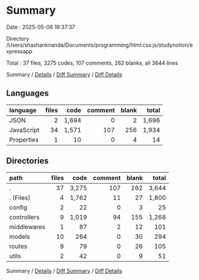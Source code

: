 # Summary

Date : 2025-05-06 19:37:37

Directory /Users/shashanknanda/Documents/programming/html:css:js/studynotion/expressapp

Total : 37 files,  3275 codes, 107 comments, 262 blanks, all 3644 lines

Summary / [Details](details.md) / [Diff Summary](diff.md) / [Diff Details](diff-details.md)

## Languages
| language | files | code | comment | blank | total |
| :--- | ---: | ---: | ---: | ---: | ---: |
| JSON | 2 | 1,694 | 0 | 2 | 1,696 |
| JavaScript | 34 | 1,571 | 107 | 256 | 1,934 |
| Properties | 1 | 10 | 0 | 4 | 14 |

## Directories
| path | files | code | comment | blank | total |
| :--- | ---: | ---: | ---: | ---: | ---: |
| . | 37 | 3,275 | 107 | 262 | 3,644 |
| . (Files) | 4 | 1,762 | 11 | 27 | 1,800 |
| config | 2 | 22 | 0 | 3 | 25 |
| controllers | 9 | 1,019 | 94 | 155 | 1,268 |
| middlewares | 1 | 87 | 2 | 12 | 101 |
| models | 10 | 264 | 0 | 30 | 294 |
| routes | 9 | 79 | 0 | 26 | 105 |
| utils | 2 | 42 | 0 | 9 | 51 |

Summary / [Details](details.md) / [Diff Summary](diff.md) / [Diff Details](diff-details.md)